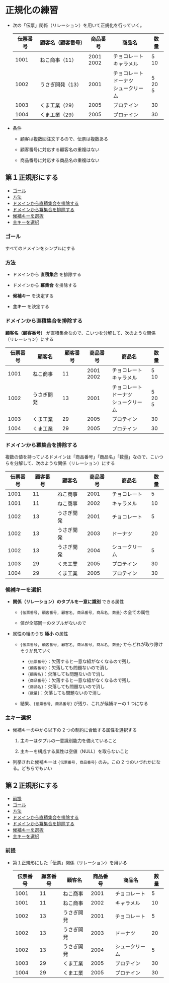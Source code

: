 # 正規化の練習

- 次の「伝票」関係（リレーション）を用いて正規化を行っていく。

  | 伝票番号 | 顧客名（顧客番号） | 商品番号     | 商品名                                      | 数量         |
  | -------- | ------------------ | ------------ | ------------------------------------------- | ------------ |
  | 1001     | ねこ商事（11）     | 2001<br>2002 | チョコレート<br>キャラメル                  | 5<br>10      |
  | 1002     | うさぎ開発（13）   | 2001         | チョコレート<br> ドーナツ<br>シュークリーム | 5<br>20<br>5 |
  | 1003     | くま工業（29）     | 2005         | プロテイン                                  | 30           |
  | 1004     | くま工業（29）     | 2005         | プロテイン                                  | 30           |

- 条件

  - 顧客は複数回注文するので、伝票は複数ある

  - 顧客番号に対応する顧客名の重複はない

  - 商品番号に対応する商品名の重複はない

## 第１正規形にする

- [ゴール](#ゴール)
- [方法](#方法)
- [ドメインから直積集合を排除する](#ドメインから直積集合を排除する)
- [ドメインから冪集合を排除する](#ドメインから冪集合を排除する)
- [候補キーを選択](#候補キーを選択)
- [主キーを選択](#主キーを選択)

### ゴール

すべてのドメインをシンプルにする

### 方法

- ドメインから **直積集合** を排除する

- ドメインから **冪集合** を排除する

- **候補キー** を決定する

- **主キー** を決定する

### ドメインから直積集合を排除する

**顧客名（顧客番号）** が直積集合なので、こいつを分解して、次のような関係（リレーション）にする

| 伝票番号 | 顧客名     | 顧客番号 | 商品番号     | 商品名                                      | 数量         |
| -------- | ---------- | -------- | ------------ | ------------------------------------------- | ------------ |
| 1001     | ねこ商事   | 11       | 2001<br>2002 | チョコレート<br>キャラメル                  | 5<br>10      |
| 1002     | うさぎ開発 | 13       | 2001         | チョコレート<br> ドーナツ<br>シュークリーム | 5<br>20<br>5 |
| 1003     | くま工業   | 29       | 2005         | プロテイン                                  | 30           |
| 1004     | くま工業   | 29       | 2005         | プロテイン                                  | 30           |

### ドメインから冪集合を排除する

複数の値を持っているドメインは「商品番号」「商品名」「数量」なので、こいつらを分解して、次のような関係（リレーション）にする

| 伝票番号 | 顧客番号 | 顧客名     | 商品番号 | 商品名         | 数量 |
| -------- | -------- | ---------- | -------- | -------------- | ---- |
| 1001     | 11       | ねこ商事   | 2001     | チョコレート   | 5    |
| 1001     | 11       | ねこ商事   | 2002     | キャラメル     | 10   |
| 1002     | 13       | うさぎ開発 | 2001     | チョコレート   | 5    |
| 1002     | 13       | うさぎ開発 | 2003     | ドーナツ       | 20   |
| 1002     | 13       | うさぎ開発 | 2004     | シュークリーム | 5    |
| 1003     | 29       | くま工業   | 2005     | プロテイン     | 30   |
| 1004     | 29       | くま工業   | 2005     | プロテイン     | 30   |

### 候補キーを選択

- **関係（リレーション）のタプルを一意に識別** できる属性

  - `{伝票番号, 顧客番号, 顧客名, 商品番号, 商品名, 数量}` の全ての属性

  - 値が全部同一のタプルがないので

- 属性の組のうち **極小** の属性

  - `{伝票番号, 顧客番号, 顧客名, 商品番号, 商品名, 数量}` からどれが取り除けそうか見ていく

    - `{伝票番号}`：欠落すると一意な組がなくなるので残し
    - `{顧客番号}`：欠落しても問題ないので消し
    - `{顧客名}`：欠落しても問題ないので消し
    - `{商品番号}`：欠落すると一意な組がなくなるので残し
    - `{商品名}`：欠落しても問題ないので消し
    - `{数量}`：欠落しても問題ないので消し

  - 結果、`{伝票番号, 商品番号}` が残り、これが候補キーの 1 つになる

### 主キー選択

- 候補キーの中から以下の 2 つの制約に合致する属性を選択する

  1. 主キーはタプルの一意識別能力を備えていること

  2. 主キーを構成する属性は空値（NULL）を取らないこと

- 列挙された候補キーは `{伝票番号, 商品番号}` のみ。この 2 つのいづれかになる。どちらでもいい

## 第２正規形にする

- [前提](#前提)
- [ゴール](#ゴール)
- [方法](#方法)
- [ドメインから直積集合を排除する](#ドメインから直積集合を排除する)
- [ドメインから冪集合を排除する](#ドメインから冪集合を排除する)
- [候補キーを選択](#候補キーを選択)
- [主キーを選択](#主キーを選択)

### 前提

- 第１正規形にした「伝票」関係（リレーション）を用いる

  | 伝票番号 | 顧客番号 | 顧客名     | 商品番号 | 商品名         | 数量 |
  | -------- | -------- | ---------- | -------- | -------------- | ---- |
  | 1001     | 11       | ねこ商事   | 2001     | チョコレート   | 5    |
  | 1001     | 11       | ねこ商事   | 2002     | キャラメル     | 10   |
  | 1002     | 13       | うさぎ開発 | 2001     | チョコレート   | 5    |
  | 1002     | 13       | うさぎ開発 | 2003     | ドーナツ       | 20   |
  | 1002     | 13       | うさぎ開発 | 2004     | シュークリーム | 5    |
  | 1003     | 29       | くま工業   | 2005     | プロテイン     | 30   |
  | 1004     | 29       | くま工業   | 2005     | プロテイン     | 30   |
